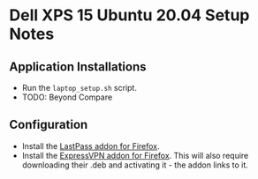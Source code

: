 # Dell XPS 15 Ubuntu 20.04 Setup Notes

## Application Installations

- Run the `laptop_setup.sh` script.
- TODO: Beyond Compare

## Configuration

- Install the [LastPass addon for Firefox](https://addons.mozilla.org/en-US/firefox/addon/lastpass-password-manager/).
- Install the [ExpressVPN addon for Firefox](https://addons.mozilla.org/en-US/firefox/addon/expressvpn/). This will also require downloading their .deb and activating it - the addon links to it.
